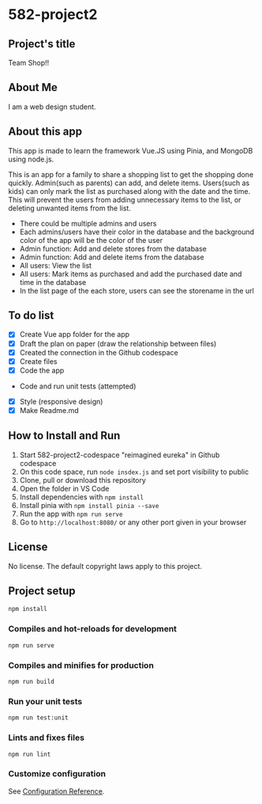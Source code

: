 # 582-project2

## Project's title

Team Shop!!

## About Me

I am a web design student.

## About this app

This app is made to learn the framework Vue.JS using Pinia, and MongoDB using node.js.

This is an app for a family to share a shopping list to get the shopping done quickly. Admin(such as parents) can add, and delete items. Users(such as kids) can only mark the list as purchased along with the date and the time. This will prevent the users from adding unnecessary items to the list, or deleting unwanted items from the list.

- There could be multiple admins and users
- Each admins/users have their color in the database and the background color of the app will be the color of the user
- Admin function: Add and delete stores from the database
- Admin function: Add and delete items from the database
- All users: View the list
- All users: Mark items as purchased and add the purchased date and time in the database
- In the list page of the each store, users can see the storename in the url

## To do list

- [x] Create Vue app folder for the app
- [x] Draft the plan on paper (draw the relationship between files)
- [x] Created the connection in the Github codespace
- [x] Create files
- [x] Code the app
- Code and run unit tests (attempted)
- [x] Style (responsive design)
- [x] Make Readme.md

## How to Install and Run

1. Start 582-project2-codespace "reimagined eureka" in Github codespace
2. On this code space, run `node insdex.js` and set port visibility to public
3. Clone, pull or download this repository
4. Open the folder in VS Code
5. Install dependencies with `npm install`
6. Install pinia with `npm install pinia --save`
7. Run the app with `npm run serve`
8. Go to `http://localhost:8080/` or any other port given in your browser

## License

No license. The default copyright laws apply to this project.

## Project setup

```
npm install
```

### Compiles and hot-reloads for development

```
npm run serve
```

### Compiles and minifies for production

```
npm run build
```

### Run your unit tests

```
npm run test:unit
```

### Lints and fixes files

```
npm run lint
```

### Customize configuration

See [Configuration Reference](https://cli.vuejs.org/config/).
